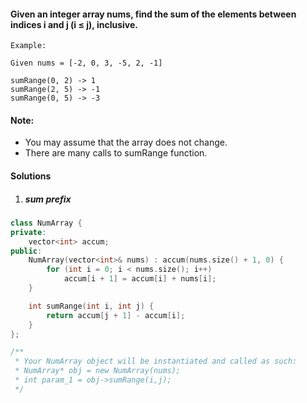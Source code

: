 #### Given an integer array nums, find the sum of the elements between indices i and j (i ≤ j), inclusive.

```
Example:

Given nums = [-2, 0, 3, -5, 2, -1]

sumRange(0, 2) -> 1
sumRange(2, 5) -> -1
sumRange(0, 5) -> -3
```

#### Note:

-    You may assume that the array does not change.
-    There are many calls to sumRange function.

#### Solutions

1. ##### sum prefix

```cpp
class NumArray {
private:
    vector<int> accum;
public:
    NumArray(vector<int>& nums) : accum(nums.size() + 1, 0) {
        for (int i = 0; i < nums.size(); i++)
            accum[i + 1] = accum[i] + nums[i];
    }

    int sumRange(int i, int j) {
        return accum[j + 1] - accum[i];
    }
};

/**
 * Your NumArray object will be instantiated and called as such:
 * NumArray* obj = new NumArray(nums);
 * int param_1 = obj->sumRange(i,j);
 */
```